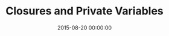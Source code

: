 ---
layout: post
title: Closures and Private Variables
class: fundamentals
date: 2015-08-20 00:00:00
---